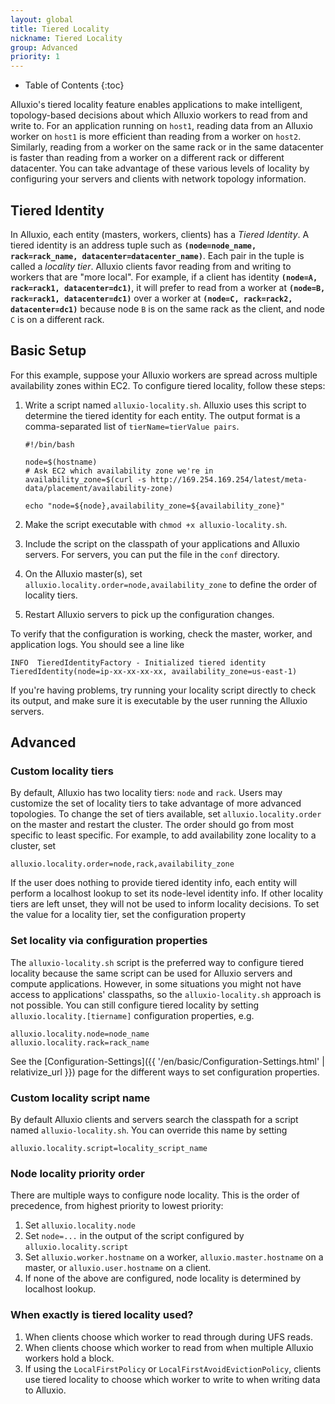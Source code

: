 ```yaml
---
layout: global
title: Tiered Locality
nickname: Tiered Locality
group: Advanced
priority: 1
---
```


* Table of Contents
{:toc}

Alluxio's tiered locality feature enables applications to make intelligent, topology-based decisions
about which Alluxio workers to read from and write to.
For an application running on `host1`, reading data from an Alluxio worker on `host1` is more efficient
than reading from a worker on `host2`. Similarly, reading from a worker on the same rack or in the same
datacenter is faster than reading from a worker on a different rack or different datacenter. You can take
advantage of these various levels of locality by configuring your servers and clients with network
topology information.

## Tiered Identity

In Alluxio, each entity (masters, workers, clients) has a *Tiered Identity*. A tiered
identity is an address tuple such as **`(node=node_name, rack=rack_name, datacenter=datacenter_name)`**.
Each pair in the tuple is called a *locality tier*.
Alluxio clients favor reading from and writing to workers that are "more local". For example, if a client has
identity **`(node=A, rack=rack1, datacenter=dc1)`**, it will prefer to read from a worker at
**`(node=B, rack=rack1, datacenter=dc1)`** over a worker at **`(node=C, rack=rack2, datacenter=dc1)`** because
node `B` is on the same rack as the client, and node `C` is on a different rack.

## Basic Setup

For this example, suppose your Alluxio workers are spread across multiple availability zones within EC2.
To configure tiered locality, follow these steps:

1. Write a script named `alluxio-locality.sh`. Alluxio uses this script to determine the tiered identity
   for each entity. The output format is a comma-separated list of `tierName=tierValue pairs`.
   ```
   #!/bin/bash

   node=$(hostname)
   # Ask EC2 which availability zone we're in
   availability_zone=$(curl -s http://169.254.169.254/latest/meta-data/placement/availability-zone)

   echo "node=${node},availability_zone=${availability_zone}"
   ```

1. Make the script executable with `chmod +x alluxio-locality.sh`.

1. Include the script on the classpath of your applications and Alluxio servers. For servers,
   you can put the file in the `conf` directory.

1. On the Alluxio master(s), set `alluxio.locality.order=node,availability_zone` to define the order
   of locality tiers.

1. Restart Alluxio servers to pick up the configuration changes.

To verify that the configuration is working, check the master, worker, and application logs. You
should see a line like

```
INFO  TieredIdentityFactory - Initialized tiered identity TieredIdentity(node=ip-xx-xx-xx-xx, availability_zone=us-east-1)
```

If you're having problems, try running your locality script directly to check its output, and make sure
it is executable by the user running the Alluxio servers.

## Advanced

### Custom locality tiers

By default, Alluxio has two locality tiers: `node` and `rack`. Users may customize the
set of locality tiers to take advantage of more advanced topologies. To change the set
of tiers available, set `alluxio.locality.order` on the master and restart the cluster.
The order should go from most specific to least specific. For example, to add
availability zone locality to a cluster, set

```
alluxio.locality.order=node,rack,availability_zone
```

If the user does nothing to provide tiered identity info, each entity will
perform a localhost lookup to set its node-level identity info. If other locality tiers
are left unset, they will not be used to inform locality decisions. To set
the value for a locality tier, set the configuration property

### Set locality via configuration properties

The `alluxio-locality.sh` script is the preferred way to configure tiered locality because the same
script can be used for Alluxio servers and compute applications. However, in some situations
you might not have access to applications' classpaths, so the `alluxio-locality.sh` approach is
not possible. You can still configure tiered locality by setting `alluxio.locality.[tiername]`
configuration properties, e.g.

```
alluxio.locality.node=node_name
alluxio.locality.rack=rack_name
```

See the [Configuration-Settings]({{ '/en/basic/Configuration-Settings.html' | relativize_url }}) page for the different
ways to set configuration properties.

### Custom locality script name

By default Alluxio clients and servers search the classpath for a script named `alluxio-locality.sh`. You can override this name by setting

```
alluxio.locality.script=locality_script_name
```

### Node locality priority order

There are multiple ways to configure node locality. This is the order of precedence,
from highest priority to lowest priority:

1. Set `alluxio.locality.node`
1. Set `node=...` in the output of the script configured by `alluxio.locality.script`
1. Set `alluxio.worker.hostname` on a worker, `alluxio.master.hostname` on a master, or
`alluxio.user.hostname` on a client.
1. If none of the above are configured, node locality is determined by localhost lookup.

### When exactly is tiered locality used?

1. When clients choose which worker to read through during UFS reads.
1. When clients choose which worker to read from when multiple Alluxio workers hold a block.
1. If using the `LocalFirstPolicy` or `LocalFirstAvoidEvictionPolicy`, clients use tiered locality
to choose which worker to write to when writing data to Alluxio.

